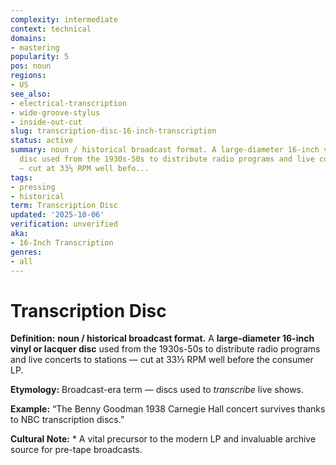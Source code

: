 ```yaml
---
complexity: intermediate
context: technical
domains:
- mastering
popularity: 5
pos: noun
regions:
- US
see_also:
- electrical-transcription
- wide-groove-stylus
- inside-out-cut
slug: transcription-disc-16-inch-transcription
status: active
summary: noun / historical broadcast format. A large-diameter 16-inch vinyl or lacquer
  disc used from the 1930s-50s to distribute radio programs and live concerts to stations
  — cut at 33⅓ RPM well befo...
tags:
- pressing
- historical
term: Transcription Disc
updated: '2025-10-06'
verification: unverified
aka:
- 16-Inch Transcription
genres:
- all
---
```


# Transcription Disc

**Definition:** **noun / historical broadcast format.** A **large-diameter 16-inch vinyl or lacquer disc** used from the 1930s-50s to distribute radio programs and live concerts to stations — cut at 33⅓ RPM well before the consumer LP.

**Etymology:** Broadcast-era term — discs used to *transcribe* live shows.

**Example:** “The Benny Goodman 1938 Carnegie Hall concert survives thanks to NBC transcription discs.”

**Cultural Note:** * A vital precursor to the modern LP and invaluable archive source for pre-tape broadcasts.

